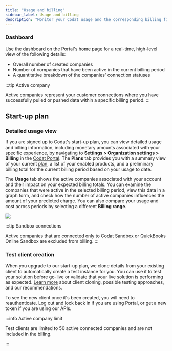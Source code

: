 ```yaml
---
title: "Usage and billing"
sidebar_label: Usage and billing
description: "Monitor your Codat usage and the corresponding billing figures to stay in control of your expenses"
---
```

### Dashboard

Use the dashboard on the Portal's [home page](https://app.codat.io/) for a real-time, high-level view of the following details:
- Overall number of created companies
- Number of companies that have been active in the current billing period
- A quantitative breakdown of the companies' connection statuses 

:::tip Active company

Active companies represent your customer connections where you have successfully pulled or pushed data within a specific billing period.
:::

## Start-up plan

### Detailed usage view

If you are signed up to Codat's start-up plan, you can view detailed usage and billing information, including monetary amounts associated with your specific experience, by navigating to **Settings > Organization settings > Billing** in the [Codat Portal](https://app.codat.io/settings/billing). 
The **Plans** tab provides you with a summary view of your current [plan](https://www.codat.io/plans/), a list of your enabled products, and a preliminary billing total for the current billing period based on your usage to date. 

The **Usage** tab shows the active companies associated with your account and their impact on your expected billing totals. You can examine the companies that were active in the selected billing period, view this data in a graph form, and check how the number of active companies influences the amount of your predicted charge. You can also compare your usage and cost across periods by selecting a different **Billing range**. 

![](/img/other-guides/0002-usage-billing-page.png)

:::tip Sandbox connections

Active companies that are connected only to Codat Sandbox or QuickBooks Online Sandbox are excluded from billing.
:::

### Test client creation

When you upgrade to our start-up plan, we clone details from your existing client to automatically create a test instance for you. You can use it to test your solution before go-live or validate that your live solution is performing as expected. [Learn more](/introduction/testing) about client cloning, possible testing approaches, and our recommendations.

To see the new client once it's been created, you will need to reauthenticate. Log out and lock back in if you are using Portal, or get a new token if you are using our APIs.

:::info Active company limit

Test clients are limited to 50 active connected companies and are not included in the billing. 

:::